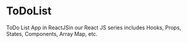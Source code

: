 # ToDoList
ToDo List App in ReactJSin our React JS series includes Hooks, Props, States, Components, Array Map, etc. 
